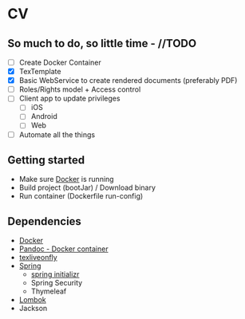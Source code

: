 # CV

## So much to do, so little time - //TODO

- [ ] Create Docker Container
- [x] TexTemplate
- [x] Basic WebService to create rendered documents (preferably PDF)
- [ ] Roles/Rights model + Access control
- [ ] Client app to update privileges
    - [ ] iOS
    - [ ] Android
    - [ ] Web
- [ ] Automate all the things

## Getting started

- Make sure [Docker](https://www.docker.com/get-started/) is running
- Build project (bootJar) / Download binary
- Run container (Dockerfile run-config)

## Dependencies

- [Docker](https://www.docker.com/)
- [Pandoc - Docker container](https://hub.docker.com/r/pandoc/latex)
- [texliveonfly](https://ctan.org/pkg/texliveonfly)
- [Spring](https://spring.io/)
  - [spring initializr](https://start.spring.io/)
  - Spring Security
  - Thymeleaf
- [Lombok](https://projectlombok.org/)
- Jackson